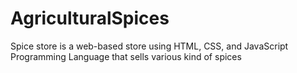 # AgriculturalSpices
Spice store is a web-based store using HTML, CSS, and JavaScript Programming Language that sells various kind of spices
